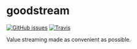 # goodstream
[![GitHub issues](https://img.shields.io/github/issues/WaywardGame/goodstream.svg?style=flat-square)](https://github.com/WaywardGame/goodstream)
[![Travis](https://img.shields.io/travis/WaywardGame/goodstream.svg?style=flat-square)](https://travis-ci.org/WaywardGame/goodstream)

Value streaming made as convenient as possible.
